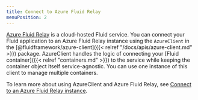 ```yaml
---
title: Connect to Azure Fluid Relay
menuPosition: 2
---
```


[Azure Fluid Relay](https://aka.ms/azurefluidrelay) is a cloud-hosted Fluid service.
You can connect your Fluid application to an Azure Fluid Relay instance using the `AzureClient` in the [@fluidframework/azure-client]({{< relref "/docs/apis/azure-client.md" >}}) package.
AzureClient handles the logic of connecting your [Fluid container]({{< relref "containers.md" >}}) to the service while keeping the container object itself service-agnostic.
You can use one instance of this client to manage multiple containers.

To learn more about using AzureClient and Azure Fluid Relay, see [Connect to an Azure Fluid Relay instance](https://docs.microsoft.com/azure/azure-fluid-relay/how-tos/connect-fluid-azure-service).
